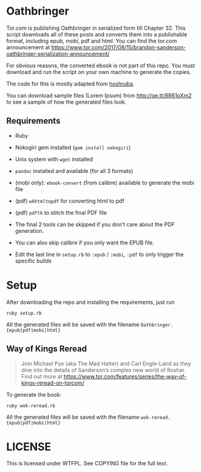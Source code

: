 # Oathbringer

Tor.com is publishing Oathbringer in serialized form till Chapter 32. This script
downloads all of these posts and converts them into a publishable format, including
epub, mobi, pdf and html. You can find the tor.com announcement at https://www.tor.com/2017/08/15/brandon-sanderson-oathbringer-serialization-announcement/

For obvious reasons, the converted ebook is not part of this repo. You must download
and run the script on your own machine to generate the copies.

The code for this is mostly adapted from [hoshruba](https://github.captnemo.in/hoshruba).

You can download sample files (Lorem Ipsum) from <http://ge.tt/8R61oXm2> to see a sample of how the generated files look.

## Requirements

- Ruby
- Nokogiri gem installed (`gem install nokogiri`)
- Unix system with `wget` installed
- `pandoc` installed and available (for all 3 formats)
- (mobi only): `ebook-convert` (from calibre) available to generate the mobi file
- (pdf) `wkhtmltopdf` for converting html to pdf
- (pdf) `pdftk` to stitch the final PDF file

- The final 2 tools can be skipped if you don't care about the PDF generation.
- You can also skip calibre if you only want the EPUB file.
- Edit the last line in `setup.rb` to `:epub` / `:mobi`, `:pdf` to only trigger the specific builds

# Setup

After downloading the repo and installing the requirements, just run

    ruby setup.rb

All the generated files will be saved with the filename `Oathbringer.{epub|pdf|mobi|html}`

## Way of Kings Reread

>Join Michael Pye (aka The Mad Hatter) and Carl Engle-Laird as they dive into the details of Sanderson’s complex new world of Roshar. Find out more at https://www.tor.com/features/series/the-way-of-kings-reread-on-torcom/

To generate the book:

    ruby wok-reread.rb

All the generated files will be saved with the filename `wok-reread.{epub|pdf|mobi|html}`


# LICENSE

This is licensed under WTFPL. See COPYING file for the full text.

